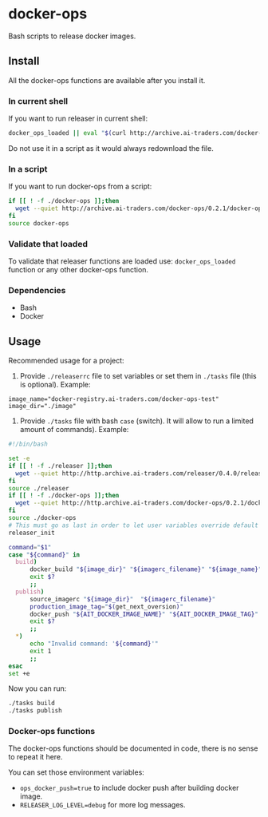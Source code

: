 # docker-ops

Bash scripts to release docker images.

## Install
All the docker-ops functions are available after you install it.

### In current shell
If you want to run releaser in current shell:
```bash
docker_ops_loaded || eval "$(curl http://archive.ai-traders.com/docker-ops/0.2.1/docker-ops)"
```
 Do not use it in a script as it would always redownload the file.

### In a script

If you want to run docker-ops from a script:
```bash
if [[ ! -f ./docker-ops ]];then
  wget --quiet http://archive.ai-traders.com/docker-ops/0.2.1/docker-ops
fi
source docker-ops
```

### Validate that loaded

To validate that releaser functions are loaded use: `docker_ops_loaded` function
or any other docker-ops function.

### Dependencies
* Bash
* Docker

## Usage
Recommended usage for a project:
1. Provide `./releaserrc` file to set variables or set them in `./tasks` file (this is optional). Example:
```
image_name="docker-registry.ai-traders.com/docker-ops-test"
image_dir="./image"
```
1. Provide `./tasks` file with bash `case` (switch). It will allow to run
 a limited amount of commands). Example:
```bash
#!/bin/bash

set -e
if [[ ! -f ./releaser ]];then
  wget --quiet http://http.archive.ai-traders.com/releaser/0.4.0/releaser
fi
source ./releaser
if [[ ! -f ./docker-ops ]];then
  wget --quiet http://http.archive.ai-traders.com/docker-ops/0.2.1/docker-ops
fi
source ./docker-ops
# This must go as last in order to let user variables override default values
releaser_init

command="$1"
case "${command}" in
  build)
      docker_build "${image_dir}" "${imagerc_filename}" "${image_name}" "$2"
      exit $?
      ;;
  publish)
      source_imagerc "${image_dir}"  "${imagerc_filename}"
      production_image_tag="$(get_next_oversion)"
      docker_push "${AIT_DOCKER_IMAGE_NAME}" "${AIT_DOCKER_IMAGE_TAG}" "${production_image_tag}"
      exit $?
      ;;
  *)
      echo "Invalid command: '${command}'"
      exit 1
      ;;
esac
set +e
```

Now you can run:
```bash
./tasks build
./tasks publish
```

### Docker-ops functions
The docker-ops functions should be documented in code, there is no sense to repeat it here.

You can set those environment variables:
  * `ops_docker_push=true` to include docker push after building docker image.
  * `RELEASER_LOG_LEVEL=debug` for more log messages.
